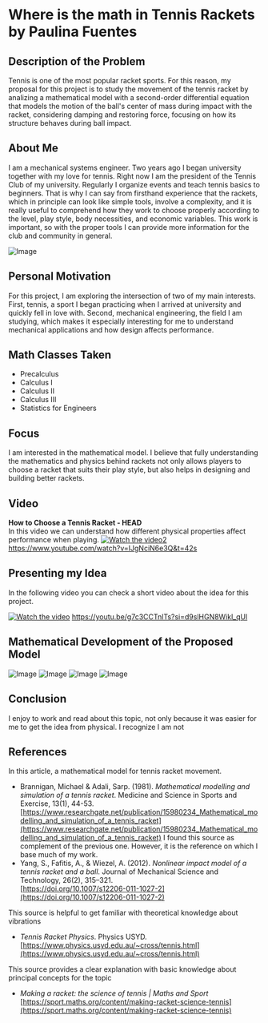 # Where is the math in Tennis Rackets by Paulina Fuentes
## Description of the Problem

Tennis is one of the most popular racket sports. For this reason, my proposal for this project is to study the movement of the tennis racket by analizing a mathematical model with a second-order differential equation that models the motion of the ball's center of mass during impact with the racket, considering damping and restoring force, focusing on how its structure behaves during ball impact.

## About Me
I am a mechanical systems engineer. Two years ago I began university together with my love for tennis. Right now I am the president of the Tennis Club of my university. Regularly I organize events and teach tennis basics to beginners. That is why I can say from firsthand experience that the rackets, which in principle can look like simple tools, involve a complexity, and it is really useful to comprehend how they work to choose properly according to the level, play style, body necessities, and economic variables. This work is important, so with the proper tools I can provide more information for the club and community in general.

![Image](https://github.com/user-attachments/assets/cc103233-d887-4e5c-8e86-4dde795779ca)

## Personal Motivation
For this project, I am exploring the intersection of two of my main interests. First, tennis, a sport I began practicing when I arrived at university and quickly fell in love with. Second, mechanical engineering, the field I am studying, which makes it especially interesting for me to understand mechanical applications and how design affects performance.

## Math Classes Taken
- Precalculus  
- Calculus I  
- Calculus II  
- Calculus III  
- Statistics for Engineers  

## Focus
I am interested in the mathematical model. I believe that fully understanding the mathematics and physics behind rackets not only allows players to choose a racket that suits their play style, but also helps in designing and building better rackets.

## Video
**How to Choose a Tennis Racket - HEAD**  
In this video we can understand how different physical properties affect performance when playing.
[![Watch the video2](https://img.youtube.com/vi/IJgNciN6e3Q&t/hqdefault.jpg)](https://www.youtube.com/watch?v=IJgNciN6e3Q&t=42s)
https://www.youtube.com/watch?v=IJgNciN6e3Q&t=42s

## Presenting my Idea
In the following video you can check a short video about the idea for this project.

[![Watch the video](https://img.youtube.com/vi/g7c3CCTnlTs/hqdefault.jpg)](https://www.youtube.com/watch?v=g7c3CCTnlTs)
https://youtu.be/g7c3CCTnlTs?si=d9slHGN8Wikl_qUl


## Mathematical Development of the Proposed Model
![Image](https://github.com/user-attachments/assets/3ea5950b-c086-4b20-918e-eb81cf9d3bd5)
![Image](https://github.com/user-attachments/assets/dfe441f0-178c-4201-aa79-2ff28b71de94)
![Image](https://github.com/user-attachments/assets/d9504286-321c-48d0-836d-69c265d36f84)
![Image](https://github.com/user-attachments/assets/cadda7c8-b52e-43a8-b6b5-7e759ccddcb7)

## Conclusion
I enjoy to work and read about this topic, not only because it was easier for me to get the idea from physical. I recognize I am not 

## References

In this article, a mathematical model for tennis racket movement.
- Brannigan, Michael & Adali, Sarp. (1981). *Mathematical modelling and simulation of a tennis racket*. Medicine and Science in Sports and Exercise, 13(1), 44-53.  
  [https://www.researchgate.net/publication/15980234_Mathematical_modelling_and_simulation_of_a_tennis_racket](https://www.researchgate.net/publication/15980234_Mathematical_modelling_and_simulation_of_a_tennis_racket)
I found this source as complement of the previous one. However, it is the reference on which I base much of my work.
- Yang, S., Fafitis, A., & Wiezel, A. (2012). *Nonlinear impact model of a tennis racket and a ball*. Journal of Mechanical Science and Technology, 26(2), 315–321.  
  [https://doi.org/10.1007/s12206-011-1027-2](https://doi.org/10.1007/s12206-011-1027-2)

This source is helpful to get familiar with theoretical knowledge about vibrations
- *Tennis Racket Physics*. Physics USYD.  
  [https://www.physics.usyd.edu.au/~cross/tennis.html](https://www.physics.usyd.edu.au/~cross/tennis.html)

This source provides a clear explanation with basic knowledge about principal concepts for the topic
- *Making a racket: the science of tennis | Maths and Sport*  
  [https://sport.maths.org/content/making-racket-science-tennis](https://sport.maths.org/content/making-racket-science-tennis)
